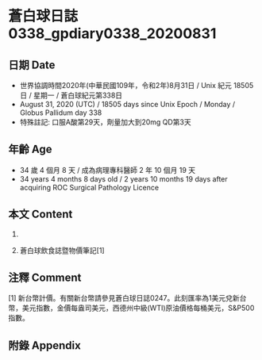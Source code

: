 [_metadata_:encoding]: - "utf-8"
[_metadata_:language]: - "zh-Hant-TW"
[_metadata_:fileformat]: - "markdown"
[_metadata_:MIME_type]: - "text/plain"
[_metadata_:markdown_version]: - "commonmark version 0.29"
[_metadata_:markdown_spec]: - "https://spec.commonmark.org/0.29/"

# 蒼白球日誌0338_gpdiary0338_20200831 #

## 日期 Date ##

* 世界協調時間2020年(中華民國109年，令和2年)8月31日 / Unix 紀元 18505 日 / 星期一 / 蒼白球紀元第338日
* August 31, 2020 (UTC) / 18505 days since Unix Epoch / Monday / Globus Pallidum day 338
* 特殊註記: 口服A酸第29天，劑量加大到20mg QD第3天

## 年齡 Age ##

* 34 歲 4 個月 8 天 / 成為病理專科醫師 2 年 10 個月 19 天
* 34 years 4 months 8 days old / 2 years 10 months 19 days after acquiring ROC Surgical Pathology Licence

## 本文 Content ##

1. 

    
2. 蒼白球飲食誌暨物價筆記[1]

    

## 注釋 Comment ##

[1] 新台幣計價。有關新台幣請參見蒼白球日誌0247。此刻匯率為1美元兌新台幣，美元指數，金價每盎司美元，西德州中級(WTI)原油價格每桶美元，S&P500指數。



## 附錄 Appendix ##

